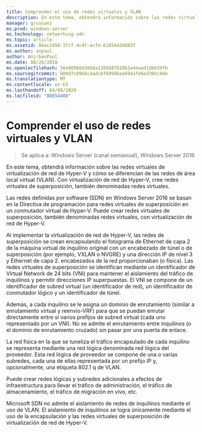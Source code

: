```yaml
---
title: Comprender el uso de redes virtuales y VLAN
description: En este tema, obtendrá información sobre las redes virtuales de virtualización de red de Hyper-V y cómo se diferencian de las redes de área local virtual (VLAN). Con virtualización de red de Hyper-V, cree redes virtuales de superposición, también denominadas redes virtuales.
manager: grcusanz
ms.prod: windows-server
ms.technology: networking-sdn
ms.topic: article
ms.assetid: 84ac2458-3fcf-4c4f-acfe-6105443dd83f
ms.author: anpaul
author: AnirbanPaul
ms.date: 08/26/2018
ms.openlocfilehash: 56e90966d38b8a138dd8781863a4eaad1db639fb
ms.sourcegitcommit: b00d7c8968c4adc8f699dbee694afe6ed36bc9de
ms.translationtype: MT
ms.contentlocale: es-ES
ms.lasthandoff: 04/08/2020
ms.locfileid: "80854488"
---
```

# <a name="understand-the-usage-of-virtual-networks-and-vlans"></a>Comprender el uso de redes virtuales y VLAN

>Se aplica a: Windows Server (canal semianual), Windows Server 2016

En este tema, obtendrá información sobre las redes virtuales de virtualización de red de Hyper-V y cómo se diferencian de las redes de área local virtual (VLAN). Con virtualización de red de Hyper-V, cree redes virtuales de superposición, también denominadas redes virtuales.



  
Las redes definidas por software (SDN) en Windows Server 2016 se basan en la Directiva de programación para redes virtuales de superposición en un conmutador virtual de Hyper-V. Puede crear redes virtuales de superposición, también denominadas redes virtuales, con virtualización de red de Hyper-V. 
  
Al implementar la virtualización de red de Hyper-V, las redes de superposición se crean encapsulando el fotograma de Ethernet de capa 2 de la máquina virtual de inquilino original con un encabezado de túnel o de superposición (por ejemplo, VXLAN o NVGRE) y una dirección IP de nivel 3 y Ethernet de capa 2. encabezados de la red proporcionaban (o física). Las redes virtuales de superposición se identifican mediante un identificador de Virtual Network de 24 bits (VNI) para mantener el aislamiento del tráfico de inquilinos y permitir direcciones IP superpuestas. El VNI se compone de un identificador de subred virtual (un identificador de red), un identificador de conmutador lógico y un identificador de túnel.  
  
Además, a cada inquilino se le asigna un dominio de enrutamiento (similar a enrutamiento virtual y reenvío-VRF) para que se puedan enrutar directamente entre sí varios prefijos de subred virtual (cada uno representado por un VNI). No se admite el enrutamiento entre inquilinos (o el dominio de enrutamiento cruzado) sin pasar por una puerta de enlace.   
  
La red física en la que se tuneliza el tráfico encapsulado de cada inquilino se representa mediante una red lógica denominada red lógica del proveedor. Esta red lógica de proveedor se compone de una o varias subredes, cada una de ellas representada por un prefijo IP y, opcionalmente, una etiqueta 802.1 q de VLAN.  
  
Puede crear redes lógicas y subredes adicionales a efectos de infraestructura para llevar el tráfico de administración, el tráfico de almacenamiento, el tráfico de migración en vivo, etc.  
  
Microsoft SDN no admite el aislamiento de redes de inquilinos mediante el uso de VLAN. El aislamiento de inquilinos se logra únicamente mediante el uso de la encapsulación y las redes virtuales de superposición de virtualización de red de Hyper-V. 


